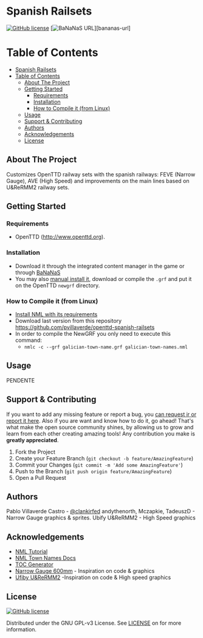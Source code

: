 # Spanish Railsets
[![GitHub license][license-shield]][license-url] [![BaNaNaS URL][bananas-shield]][bananas-url]
<!--
![Spanish railsets]()
IMAXE PENDENTE
-->
<!-- TABLE OF CONTENTS, generated with gh-md-toc README.md (see #acknowledgements) -->

Table of Contents
=================

* [Spanish Railsets](#spanish-railsets)
* [Table of Contents](#table-of-contents)
   * [About The Project](#about-the-project)
   * [Getting Started](#getting-started)
      * [Requirements](#requirements)
      * [Installation](#installation)
      * [How to Compile it (from Linux)](#how-to-compile-it-from-linux)
   * [Usage](#usage)
   * [Support &amp; Contributing](#support--contributing)
   * [Authors](#authors)
   * [Acknowledgements](#acknowledgements)
   * [License](#license)

<!-- ABOUT THE PROJECT -->

## About The Project

Customizes OpenTTD railway sets with the spanish railways: FEVE (Narrow Gauge), AVE (High Speed) and improvements on the main lines based on U&ReRMM2 railway sets.


<!-- GETTING STARTED -->
## Getting Started
### Requirements

- OpenTTD (<http://www.openttd.org>).

### Installation

- Download it through the integrated content manager in the game or through [BaNaNaS](http://bananas.openttd.org)
- You may also [manual install it](https://wiki.openttd.org/en/Manual/NewGRF#manual-install), download or compile the `.grf` and put it on the OpenTTD `newgrf` directory.

### How to Compile it (from Linux)

- [Install NML with its requirements](http://newgrf-specs.tt-wiki.net/wiki/NML:Getting_started)
- Download last version from this repository <https://github.com/pvillaverde/openttd-spanish-railsets>
- In order to compile the NewGRF you only need to execute this command:
  -  `nmlc -c --grf galician-town-name.grf galician-town-names.nml`

<!-- USAGE EXAMPLES -->
## Usage

PENDENTE
<!-- 
- Once installed, start a new game choosing "Galician" town names.
![Choose Language](https://i.imgur.com/GgnOMbZ.png)
 -->
<!-- CONTRIBUTING -->

## Support & Contributing

If you want to add any missing feature or report a bug, you [can request ir or report it here][issues-url]. Also if you are want and know how to do it, go ahead! That's what make the open source community shines, by allowing us to grow and learn from each other creating amazing tools! Any contribution you make is **greatly appreciated**.

1. Fork the Project
2. Create your Feature Branch (`git checkout -b feature/AmazingFeature`)
3. Commit your Changes (`git commit -m 'Add some AmazingFeature'`)
4. Push to the Branch (`git push origin feature/AmazingFeature`)
5. Open a Pull Request

## Authors

Pablo Villaverde Castro - [@clankirfed](https://twitter.com/clankirfed)
andythenorth, Mczapkie, TadeuszD - Narrow Gauge graphics & sprites.
Ubify U&ReRMM2 - High Speed graphics


<!-- ACKNOWLEDGEMENTS -->

## Acknowledgements
* [NML Tutorial](https://newgrf-specs.tt-wiki.net/wiki/NML:Main)
* [NML Town Names Docs](https://newgrf-specs.tt-wiki.net/wiki/NML:Town_names)
* [TOC Generator](https://github.com/ekalinin/github-markdown-toc)
* [Narrow Gauge 600mm](https://github.com/Limyx826/Narrow-gauge-600mm) - Inspiration on code & graphics
* [Ufiby U&ReRMM2](https://www.tt-forums.net/viewtopic.php?f=67&t=84591) -Inspiration on code & High speed graphics


## License


[![GitHub license][license-shield]][license-url]

Distributed under the GNU GPL-v3 License. See [LICENSE][license-url] on for more information. 


<!-- MARKDOWN LINKS & IMAGES -->
<!-- https://www.markdownguide.org/basic-syntax/#reference-style-links -->
[license-shield]: https://img.shields.io/badge/license-GNU%20GPL--v3-brightgreen
[bananas-shield]: https://img.shields.io/badge/BaNaNaS-1.0-informational
[license-url]: https://github.com/pvillaverde/openttd-spanish-railsets/blob/main/LICENSE
[project-url]: https://github.com/pvillaverde/openttd-spanish-railsets
[issues-url]: https://github.com/pvillaverde/openttd-spanish-railsets/issues
<!-- [bananas-url]: https://bananas.openttd.org/package/newgrf/4b463031 -->